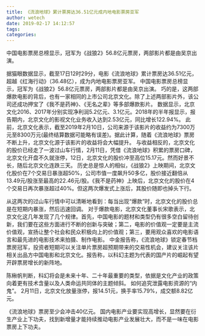 ```yaml
---
title: 《流浪地球》累计票房达36.51亿元成内地电影票房亚军
author: wetech
date: 2019-02-17 14:12:57
tags: 
categories: 
---
```

中国电影票房总榜显示，冠军为《战狼2》56.8亿元票房，两部影片都是由吴京出演。
<!-- more -->
据猫眼数据显示，截至17日12时29分，电影《流浪地球》累计票房达36.51亿元，超越《红海行动》（36.48亿），成为内地电影票房亚军。
中国电影票房总榜显示，冠军为《战狼2》56.8亿元票房，两部影片都是由吴京出演。
巧的是，这两部爆款电影的背后，也有一家相同的上市公司北京文化。除了上述两部影片外，该公司还成功押宝了《我不是药神》、《无名之辈》等多部爆款影片。
数据显示，北京文化2016、2017年分别实现净利润5.2亿元、3.1亿元。2018年的半年报显示，报告期内，北京文化的影视文化业务收入达到2.53亿元，同比增长122.94%。
此前，北京文化表示，截至2019年2月10日，公司来源于该影片的收益约为7300万元至8300万元(最终结算数据可能略有误差)。据此计算，随着《流浪地球》票房不断上升，北京文化源于该影片的收益将会大幅提升。
与收益相反的，北京文化的股价已经走了一波过山车行情，2月11日，凭借《流浪地球》积累的票房口碑，北京文化开盘不久就涨停，12日，北京文化的股价冲至高位15.17元。然而好景不长，随后北京文化连跌三天。
历史总是惊人的相似，《战狼2》上映期间，北京文化股价在7个交易日暴涨超50%，公司市值一度飙升50多亿，股价接近翻倍从13.49元/股涨至最高的22.46元/股。《我不是药神》上映后，北京文化的股价在4个交易日再次暴涨超过40%。但这两次爆发式上涨后，其股价随即也掉头下行。

从这两次的过山车行情中可以清晰地看到：每当出现“爆款”时，北京文化的股价总是在短期内暴涨，然后迅速回调。
对于爆款电影，北京文化董事长宋歌表示，北京文化这几年发现了几个规律。首先，中国电影的题材和类型仍有很多空白留待创新，我们要在这些方面进行不断的创新与突破；第二，电影的价值观一定要是主流价值观，宣扬让整个社会和民众积极向上的价值观；第三，要用观众喜欢的电影语言和最先进的电影技术来拍摄、制作电影。
中金报告称，《流浪地球》锁定春节档票房冠军，投资者短期可以关注单片票房超预期带来的交易性机会，建议关注该片相关出品方中国电影和北京文化。报告称，以科幻主题为代表的国产片的崛起有望开辟票房增长的新阵地。
 
 
陈楸帆判断，科幻将会是未来十年、二十年最重要的类型，依据是文化产业的政策向着更有技术含量以及人类命运共同体的主题倾斜。
如何追究泄露电影资源的“内鬼”。
2月11日，北京文化放量涨停，报14.51元，换手率15.79%，成交额8.82亿元。
《流浪地球》票房至少会冲击40亿元。
国内电影产业要实现高增长，显然要在衍生产业上下功夫，找到新增量才能持续推动电影产业发展壮大，而不是一味在电影票房上下功夫。
